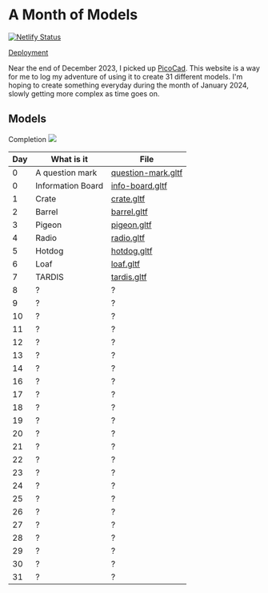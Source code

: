 # A Month of Models

[![Netlify Status](https://api.netlify.com/api/v1/badges/d2e2a380-fe53-467e-92d0-f4495346cecc/deploy-status)](https://app.netlify.com/sites/miko-sramek-picocad/deploys)

[Deployment](https://miko-sramek-picocad.netlify.app/)

Near the end of December 2023, I picked up [PicoCad](https://johanpeitz.itch.io/picocad). This website is a way for me to log my adventure of using it to create 31 different models. I'm hoping to create something everyday during the month of January 2024, slowly getting more complex as time goes on.

## Models

Completion
![](https://geps.dev/progress/16)

| Day | What is it        | File                                              |
| --- | ----------------- | ------------------------------------------------- |
| 0   | A question mark   | [question-mark.gltf](./public/question-mark.gltf) |
| 0   | Information Board | [info-board.gltf](./public/info-board.gltf)       |
| 1   | Crate             | [crate.gltf](./public/crate.gltf)                 |
| 2   | Barrel            | [barrel.gltf](./public/barrel.gltf)               |
| 3   | Pigeon            | [pigeon.gltf](./public/pigeon.gltf)               |
| 4   | Radio             | [radio.gltf](./public/radio.gltf)                 |
| 5   | Hotdog            | [hotdog.gltf](./public/hotdog.gltf)               |
| 6   | Loaf              | [loaf.gltf](./public/loaf.gltf)                   |
| 7   | TARDIS            | [tardis.gltf](./public/tardis.gltf)               |
| 8   | ?                 | ?                                                 |
| 9   | ?                 | ?                                                 |
| 10  | ?                 | ?                                                 |
| 11  | ?                 | ?                                                 |
| 12  | ?                 | ?                                                 |
| 13  | ?                 | ?                                                 |
| 14  | ?                 | ?                                                 |
| 16  | ?                 | ?                                                 |
| 17  | ?                 | ?                                                 |
| 18  | ?                 | ?                                                 |
| 19  | ?                 | ?                                                 |
| 20  | ?                 | ?                                                 |
| 21  | ?                 | ?                                                 |
| 22  | ?                 | ?                                                 |
| 23  | ?                 | ?                                                 |
| 24  | ?                 | ?                                                 |
| 25  | ?                 | ?                                                 |
| 26  | ?                 | ?                                                 |
| 27  | ?                 | ?                                                 |
| 28  | ?                 | ?                                                 |
| 29  | ?                 | ?                                                 |
| 30  | ?                 | ?                                                 |
| 31  | ?                 | ?                                                 |
